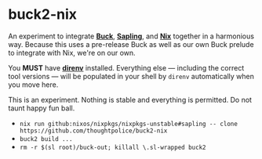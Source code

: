 # buck2-nix

An experiment to integrate **[Buck]**, **[Sapling]**, and **[Nix]** together in
a harmonious way. Because this uses a pre-release Buck as well as our own Buck
prelude to integrate with Nix, we're on our own.

You **MUST** have **[direnv]** installed. Everything else &mdash; including the
correct tool versions &mdash; will be populated in your shell by `direnv`
automatically when you move here.

This is an experiment. Nothing is stable and everything is permitted. Do not
taunt happy fun ball.

- `nix run github:nixos/nixpkgs/nixpkgs-unstable#sapling -- clone https://github.com/thoughtpolice/buck2-nix`
- `buck2 build ...`
- `rm -r $(sl root)/buck-out; killall \.sl-wrapped buck2`

<!-- refs -->

[Buck]: https://github.com/facebookincubator/buck2
[Sapling]: https://sapling-scm.com
[Nix]: https://nixos.org
[direnv]: https//direnv.net
